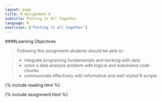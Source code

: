 ```yaml
---
layout: page
title: R Assignment 8
subtitle: Putting It All Together
language: R
exercises: ['Putting it all together']
---
```


####Learning Objectives

> Following this assignment students should be able to:

> - integrate programing fundamentals and working with data
> - solve a data analysis problem with logical and automated code chunks
> - communicate effectively with informative and well-styled R scripts

{% include reading.html %}

{% include assignment.html %}
